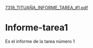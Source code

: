 [7318_TITUAÑA_INFORME_TAREA_#1.pdf](https://github.com/Naye-Titu/Informe-tarea1/files/8708760/7318_TITUANA_INFORME_TAREA_.1.pdf)
# Informe-tarea1
Es el informe de la tarea número 1
